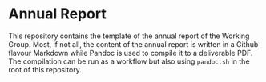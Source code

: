 # Annual Report

This repository contains the template of the annual report of the Working Group. Most, if not all, the content of the annual report is written in a Github flavour Markdown while Pandoc is used to compile it to a deliverable PDF. The compilation can be run as a workflow but also using `pandoc.sh` in the root of this repository.

